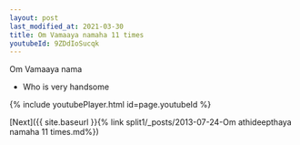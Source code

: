 ```yaml
---
layout: post
last_modified_at: 2021-03-30
title: Om Vamaaya namaha 11 times
youtubeId: 9ZDdIoSucqk
---
```

 
 
Om Vamaaya nama 
 
 -  Who is very handsome 
 
  
 
  
 
 
 
 
 
 


{% include youtubePlayer.html id=page.youtubeId %}
 
[Next]({{ site.baseurl }}{% link  split1/_posts/2013-07-24-Om athideepthaya namaha 11 times.md%})
 
